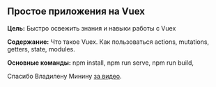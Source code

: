 ## Простое приложения на Vuex

**Цель:** 
Быстро освежить знания и навыки работы с Vuex

**Содержание:** 
Что такое Vuex.
Как пользоваться actions, mutations, getters, state, modules.

**Основные команды:**
npm install, 
npm run serve, 
npm run build, 


Спасибо Владилену Минину [за видео](https://www.youtube.com/watch?v=c2SK1IlmYL8).